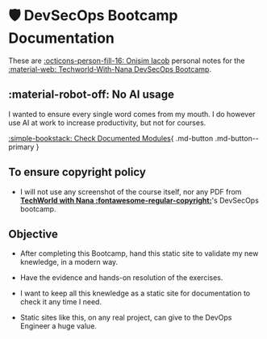 # :shield: DevSecOps Bootcamp Documentation

These are [:octicons-person-fill-16: Onisim Iacob](https://www.linkedin.com/in/onisim-iacob) personal notes for the [:material-web: Techworld-With-Nana DevSecOps Bootcamp](https://www.techworld-with-nana.com/devsecops-bootcamp).

## **:material-robot-off: No AI usage**

I wanted to ensure every single word comes from my mouth. I do however use AI at work to increase productivity, but not for courses.

[:simple-bookstack: Check Documented Modules](./pages/1-security-essentials.md){ .md-button .md-button--primary }

## To ensure copyright policy

- I will not use any screenshot of the course itself, nor any PDF from [**TechWorld with Nana :fontawesome-regular-copyright:**](https://www.techworld-with-nana.com/)'s DevSecOps bootcamp.

## Objective

- After completing this Bootcamp, hand this static site to validate my new knewledge, in a modern way.

- Have the evidence and hands-on resolution of the exercises.

- I want to keep all this knewledge as a static site for documentation to check it any time I need.

- Static sites like this, on any real project, can give to the DevOps Engineer a huge value.
